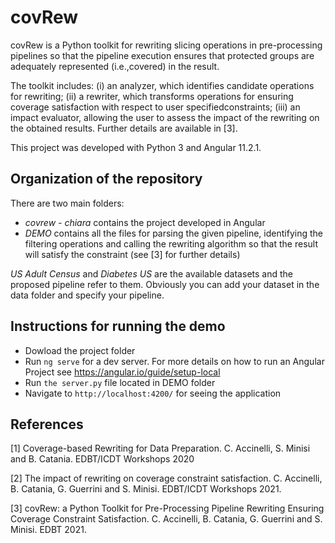 # covRew

covRew is a Python toolkit for rewriting slicing operations in pre-processing pipelines so that the pipeline execution ensures that protected groups are adequately represented (i.e.,covered) in the result. 

The toolkit includes: (i) an analyzer, which identifies candidate operations for rewriting; (ii) a rewriter, which transforms operations for ensuring coverage satisfaction with respect to user specifiedconstraints; (iii) an impact evaluator, allowing the user to assess the impact of the rewriting on the obtained results.
Further details are available in [3].

This project was developed with Python 3 and Angular 11.2.1.


## Organization of the repository

There are two main folders:
- *covrew - chiara* contains the project developed in Angular 
- *DEMO* contains all the files for parsing the given pipeline, identifying the filtering operations and calling the rewriting algorithm so that the result will satisfy the constraint (see [3] for further details)

*US Adult Census* and *Diabetes US* are the available datasets and the proposed pipeline refer to them. Obviously you can add your dataset in the data folder and specify your pipeline.

## Instructions for running the demo
- Dowload the project folder
- Run `ng serve` for a dev server.  For more details on how to run an Angular Project see https://angular.io/guide/setup-local 
- Run `the server.py` file located in DEMO folder 
- Navigate to `http://localhost:4200/` for seeing the application


## References

[1] Coverage-based Rewriting for Data Preparation. C. Accinelli, S. Minisi and B. Catania. EDBT/ICDT Workshops 2020

[2] The impact of rewriting on coverage constraint satisfaction. C. Accinelli, B. Catania, G. Guerrini and S. Minisi. EDBT/ICDT Workshops 2021.

[3] covRew: a Python Toolkit for Pre-Processing Pipeline Rewriting Ensuring Coverage Constraint Satisfaction. C. Accinelli, B. Catania, G. Guerrini and S. Minisi. EDBT 2021.
